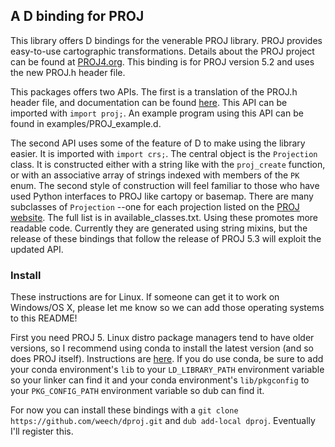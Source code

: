## A D binding for PROJ
This library offers D bindings for the venerable PROJ library. PROJ provides easy-to-use
cartographic transformations. Details about the PROJ project can be found at
[PROJ4.org](https://PROJ4.org/). This binding is for PROJ version 5.2 and uses the new PROJ.h
header file.

This packages offers two APIs. The first is a translation of the PROJ.h header file, and
documentation can be found [here](https://PROJ4.org/development/reference/functions.html).
This API can be imported with `import proj;`. An example program using this API can be found
in examples/PROJ_example.d.

The second API uses some of the feature of D to make using the library easier. It is imported with
`import crs;`. The central object is the `Projection` class. It is constructed either with a
string like with the `proj_create` function, or with an associative array of strings indexed
with members of the `PK` enum. The second style of construction will feel familiar to those who have
used Python interfaces to PROJ like cartopy or basemap. There are many subclasses of `Projection`
--one for each projection listed on the
[PROJ website](https://PROJ4.org/operations/projections/index.html). The full list is in
available_classes.txt. Using these promotes more readable code. Currently they are generated
using string mixins, but the release of these bindings that follow the release of PROJ 5.3 will
exploit the updated API.

### Install
These instructions are for Linux. If someone can get it to work on Windows/OS X, please let
me know so we can add those operating systems to this README!

First you need PROJ 5. Linux distro package managers tend to have older versions, so
I recommend using conda to install the latest version (and so does PROJ itself). Instructions
are [here](https://proj4.org/install.html#conda). If you do use conda, be sure to add your conda
environment's `lib` to your `LD_LIBRARY_PATH` environment variable so your linker can find it
and your conda environment's `lib/pkgconfig` to your `PKG_CONFIG_PATH` environment variable
so dub can find it.

For now you can install these bindings with a `git clone https://github.com/weech/dproj.git` and
`dub add-local dproj`. Eventually I'll register this.


